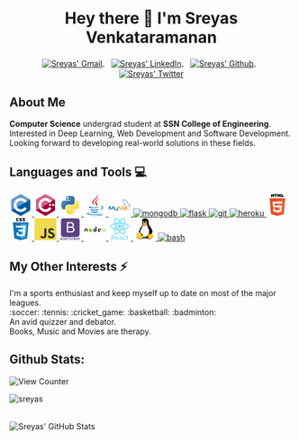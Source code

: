 <h1 align="center"> Hey there 👋 I'm Sreyas Venkataramanan </h1>

<p align = "center">
 <a href="mailto:sreyasv13@gmail.com">
  <img align="center" alt="Sreyas' Gmail" width="30px" src="https://www.vectorlogo.zone/logos/gmail/gmail-icon.svg" />
</a>&nbsp;&nbsp;
<a href="https://www.linkedin.com/in/sreyas-venkataramanan/">
  <img align="center" alt="Sreyas' LinkedIn" width="30px" src="https://www.vectorlogo.zone/logos/linkedin/linkedin-icon.svg" />
</a>&nbsp;&nbsp;
<a href="https://github.com/imsreyas7">
  <img align="center" alt="Sreyas' Github" width="30px" src="https://cdn.jsdelivr.net/npm/simple-icons@v3/icons/github.svg" />
</a>&nbsp;&nbsp;
<a href="https://twitter.com/imsreyas_7">
  <img align="center" alt="Sreyas' Twitter" width="30px" src="https://www.vectorlogo.zone/logos/twitter/twitter-official.svg" />
</a>
</p>


## About Me 

<strong>Computer Science</strong> undergrad student at <strong>SSN College of Engineering</strong>. <br>
Interested in Deep Learning, Web Development and Software Development. <br>
Looking forward to  developing real-world solutions in these fields. <br>

## Languages and Tools :computer:

<p>
<a href="https://www.cprogramming.com/" target="_blank"> <img src="https://raw.githubusercontent.com/devicons/devicon/master/icons/c/c-original.svg" alt="c" width="40" height="40"/> </a> 
<a href="https://www.w3schools.com/cpp/" target="_blank"> <img src="https://raw.githubusercontent.com/devicons/devicon/master/icons/cplusplus/cplusplus-original.svg" alt="cplusplus" width="40" height="40"/> </a>
<a href="https://www.python.org" target="_blank"> <img src="https://raw.githubusercontent.com/devicons/devicon/master/icons/python/python-original.svg" alt="python" width="40" height="40"/> </a> 
  <a href="https://www.java.com" target="_blank"> <img src="https://raw.githubusercontent.com/devicons/devicon/master/icons/java/java-original.svg" alt="java" width="40" height="40"/> </a> 
  <a href="https://www.mysql.com/" target="_blank"> <img src="https://raw.githubusercontent.com/devicons/devicon/master/icons/mysql/mysql-original-wordmark.svg" alt="mysql" width="40" height="40"/> </a> 
  <a href="https://www.mongodb.com/3" target="_blank"> <img src="https://www.vectorlogo.zone/logos/mongodb/mongodb-ar21.svg" alt="mongodb" width="40" height="40"/> </a> 
   <a href="https://flask.palletsprojects.com/en/2.0.x/" target="_blank"> <img src="https://www.vectorlogo.zone/logos/pocoo_flask/pocoo_flask-ar21.svg" alt="flask" width="40" height="40"/> </a> 
  <a href="https://git-scm.com/" target="_blank"> <img src="https://www.vectorlogo.zone/logos/git-scm/git-scm-icon.svg" alt="git" width="40" height="40"/> </a> 
  <a href="https://heroku.com/" target="_blank"> <img src="https://www.vectorlogo.zone/logos/heroku/heroku-icon.svg" alt="heroku" width="40" height="40"/> </a> 
 <a href="https://www.w3.org/html/" target="_blank"> <img src="https://raw.githubusercontent.com/devicons/devicon/master/icons/html5/html5-original-wordmark.svg" alt="html5" width="40" height="40"/> </a> 
  <a href="https://www.w3schools.com/css/" target="_blank"> <img src="https://raw.githubusercontent.com/devicons/devicon/master/icons/css3/css3-original-wordmark.svg" alt="css3" width="40" height="40"/> </a> 
<a href="https://developer.mozilla.org/en-US/docs/Web/JavaScript" target="_blank"> <img src="https://raw.githubusercontent.com/devicons/devicon/master/icons/javascript/javascript-original.svg" alt="javascript" width="40" height="40"/> </a>  
<a href="https://getbootstrap.com" target="_blank"> <img src="https://raw.githubusercontent.com/devicons/devicon/master/icons/bootstrap/bootstrap-plain-wordmark.svg" alt="bootstrap" width="40" height="40"/> </a>
  <a href="https://nodejs.org" target="_blank"> <img src="https://raw.githubusercontent.com/devicons/devicon/master/icons/nodejs/nodejs-original-wordmark.svg" alt="nodejs" width="40" height="40"/> </a> 
  <a href="https://reactjs.org/" target="_blank"> <img src="https://raw.githubusercontent.com/devicons/devicon/master/icons/react/react-original-wordmark.svg" alt="react" width="40" height="40"/> </a> 
  <a href="https://www.linux.org/" target="_blank"> <img src="https://raw.githubusercontent.com/devicons/devicon/master/icons/linux/linux-original.svg" alt="linux" width="40" height="40"/> </a> 
  <a href="https://www.gnu.org/software/bash/" target="_blank"> <img src="https://www.vectorlogo.zone/logos/gnu_bash/gnu_bash-official.svg" alt="bash" width="40" height="40"/> </a> 
</p>

## My Other Interests ⚡ 
<p>
   I'm a sports enthusiast and keep myself up to date on most of the major leagues. <br>
   :soccer: :tennis: :cricket_game: :basketball: :badminton:  <br>
   An avid quizzer and debator. <br>
   Books, Music and Movies are therapy.
 </p>

## Github Stats:
![View Counter](https://komarev.com/ghpvc/?username=imsreyas7&color=blue)&nbsp;

<p><img align="left" src="https://github-readme-stats.vercel.app/api/top-langs?username=imsreyas7&&theme=dark&show_icons=true&locale=en&layout=compact" alt="sreyas" /><br></p>

<p><br><img align="center" src="https://github-readme-stats.vercel.app/api?username=imsreyas7&count_private=true&show_icons=true&theme=dark" alt="Sreyas' GitHub Stats" /></p>



   
   
